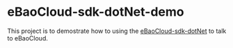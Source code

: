 # eBaoCloud-sdk-dotNet-demo

This project is to demostrate how to using the [eBaoCloud-sdk-dotNet](https://github.com/eBaoCloud/eBaoCloud-sdk-dotNet) to talk to eBaoCloud.
